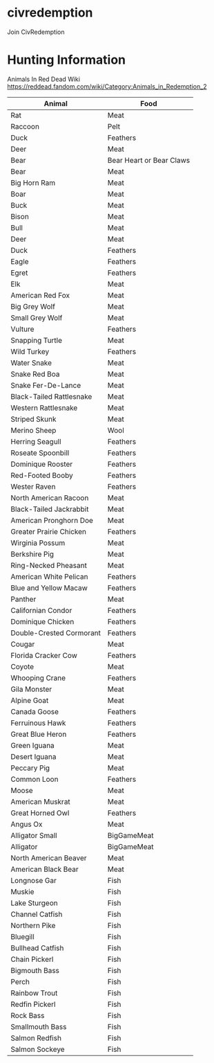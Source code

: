 # civredemption
Join CivRedemption

# Hunting Information
Animals In Red Dead Wiki
https://reddead.fandom.com/wiki/Category:Animals_in_Redemption_2


| Animal  | Food |
| ------------- | ------------- |
| Rat  | Meat  |
| Raccoon | Pelt  |
| Duck | Feathers |
| Deer | Meat |
| Bear | Bear Heart or Bear Claws |
| Bear | Meat |
| Big Horn Ram | Meat |
| Boar | Meat |
| Buck | Meat |
| Bison | Meat |
| Bull | Meat |
| Deer | Meat |
| Duck | Feathers |
| Eagle | Feathers |
| Egret | Feathers |
| Elk | Meat |
| American Red Fox | Meat |
| Big Grey Wolf | Meat |
| Small Grey Wolf | Meat |
| Vulture | Feathers |
| Snapping Turtle | Meat |
| Wild Turkey | Feathers |
| Water Snake | Meat |
| Snake Red Boa | Meat |
| Snake Fer-De-Lance | Meat |
| Black-Tailed Rattlesnake | Meat |
| Western Rattlesnake | Meat |
| Striped Skunk | Meat |
| Merino Sheep | Wool |
| Herring Seagull | Feathers |
| Roseate Spoonbill | Feathers |
| Dominique Rooster | Feathers |
| Red-Footed Booby | Feathers |
| Wester Raven | Feathers |
| North American Racoon | Meat |
| Black-Tailed Jackrabbit | Meat |
| American Pronghorn Doe | Meat |
| Greater Prairie Chicken | Feathers |
| Wirginia Possum | Meat |
| Berkshire Pig | Meat |
| Ring-Necked Pheasant | Meat |
| American White Pelican | Feathers |
| Blue and Yellow Macaw | Feathers |
| Panther | Meat |
| Californian Condor | Feathers |
| Dominique Chicken | Feathers |
| Double-Crested Cormorant | Feathers |
| Cougar | Meat |
| Florida Cracker Cow | Feathers |
| Coyote | Meat |
| Whooping Crane | Feathers |
| Gila Monster | Meat |
| Alpine Goat | Meat |
| Canada Goose | Feathers |
| Ferruinous Hawk | Feathers |
| Great Blue Heron | Feathers |
| Green Iguana | Meat |
| Desert Iguana | Meat |
| Peccary Pig | Meat |
| Common Loon | Feathers |
| Moose | Meat |
| American Muskrat | Meat |
| Great Horned Owl | Feathers |
| Angus Ox | Meat |
| Alligator Small | BigGameMeat |
| Alligator | BigGameMeat |
| North American Beaver | Meat |
| American Black Bear | Meat |
| Longnose Gar | Fish |
| Muskie | Fish |
| Lake Sturgeon | Fish |
| Channel Catfish | Fish |
| Northern Pike | Fish |
| Bluegill | Fish |
| Bullhead Catfish | Fish |
| Chain Pickerl | Fish |
| Bigmouth Bass | Fish |
| Perch | Fish |
| Rainbow Trout | Fish |
| Redfin Pickerl | Fish |
| Rock Bass | Fish |
| Smallmouth Bass | Fish |
| Salmon Redfish | Fish |
| Salmon Sockeye | Fish |
